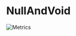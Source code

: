 # NullAndVoid

![Metrics](https://metrics.lecoq.io/rizwan3d?template=classic&base.indepth=true&base.hireable=true&lines=1&followup=1&calendar=1&code=1&gists=1&introduction=1&stackoverflow=1&pagespeed=1&wakatime=1&base=header%2C%20activity%2C%20community%2C%20repositories%2C%20metadata&base.indepth=true&base.hireable=true&base.skip=false&lines=false&lines.sections=base&lines.repositories.limit=4&lines.history.limit=30&lines.delay=0&followup=false&followup.sections=repositories&followup.indepth=false&followup.archived=true&calendar=false&calendar.limit=30&code=false&code.lines=12&code.load=400&code.days=3&code.visibility=public&gists=false&introduction=false&introduction.title=true&pagespeed=false&pagespeed.url=.user.website&pagespeed.detailed=false&pagespeed.screenshot=false&pagespeed.pwa=false&stackoverflow=false&stackoverflow.user=0&stackoverflow.sections=answers-top%2C%20questions-recent&stackoverflow.limit=2&stackoverflow.lines=4&stackoverflow.lines.snippet=2&wakatime=false&wakatime.url=https%3A%2F%2Fwakatime.com%2F%40rizwan3d&wakatime.user=current&wakatime.sections=time%2C%20projects%2C%20projects-graphs%2C%20languages%2C%20languages-graphs%2C%20editors%2C%20os&wakatime.days=7&wakatime.limit=5&wakatime.languages.other=false&wakatime.repositories.visibility=all&config.timezone=Asia%2FRiyadh)
